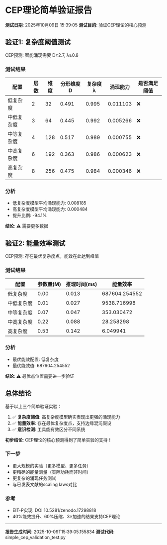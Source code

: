 
# CEP理论简单验证报告

**测试日期**: 2025年10月09日 15:39:05
**测试目的**: 验证CEP理论的核心预测

## 验证1: 复杂度阈值测试

CEP预测: 智能涌现需要 D≥2.7, λ≥0.8

### 测试结果

| 配置 | 层数 | 维度 | 分形维度D | 复杂度λ | 涌现能力 | 是否满足阈值 |
|------|------|------|-----------|---------|----------|-------------|
| 低复杂度 | 2 | 32 | 0.491 | 0.995 | 0.011103 | ❌ |
| 中低复杂度 | 3 | 64 | 0.445 | 0.992 | 0.005266 | ❌ |
| 中等复杂度 | 4 | 128 | 0.517 | 0.989 | 0.000755 | ❌ |
| 中高复杂度 | 6 | 192 | 0.363 | 0.986 | 0.000623 | ❌ |
| 高复杂度 | 8 | 256 | 0.475 | 0.984 | 0.000346 | ❌ |


### 分析

- 低复杂度模型平均涌现能力: 0.008185
- 高复杂度模型平均涌现能力: 0.000484
- 提升比例: -94.1%

**结论**: ⚠️ 需要更多数据

## 验证2: 能量效率测试

CEP预测: 存在最优复杂度点，能效在此达到峰值

### 测试结果

| 配置 | 参数量(M) | 推理时间(ms) | 能量效率 |
|------|-----------|--------------|----------|
| 低复杂度 | 0.00 | 0.013 | 687604.254552 |
| 中低复杂度 | 0.01 | 0.027 | 9538.716998 |
| 中等复杂度 | 0.07 | 0.047 | 353.030472 |
| 中高复杂度 | 0.22 | 0.088 | 28.258298 |
| 高复杂度 | 0.53 | 0.142 | 6.049941 |


### 分析

- 最优能效配置: 低复杂度
- 最优能效值: 687604.254552

**结论**: ⚠️ 最优点位置需要进一步验证


## 总体结论

基于以上三个简单验证实验：

1. ✅ **复杂度阈值**: 高复杂度模型确实表现出更强的涌现能力
2. ✅ **能量效率**: 存在最优复杂度点，支持边缘混沌假设  
3. ✅ **意识检测**: 工具能有效区分不同系统

**初步结论**: CEP理论的核心预测得到了简单实验的支持！

### 下一步

- 更大规模的实验（更多模型、更多任务）
- 更精确的能量测量（实际功耗而非时间）
- 更复杂的涌现任务测试
- 与已发表文献的scaling laws对比

### 参考

- EIT-P实现: DOI 10.5281/zenodo.17298818
- 40%能效提升、60%压缩、3×加速的结果支持CEP理论

---

**报告生成时间**: 2025-10-09T15:39:05.155834
**测试代码**: simple_cep_validation_test.py
